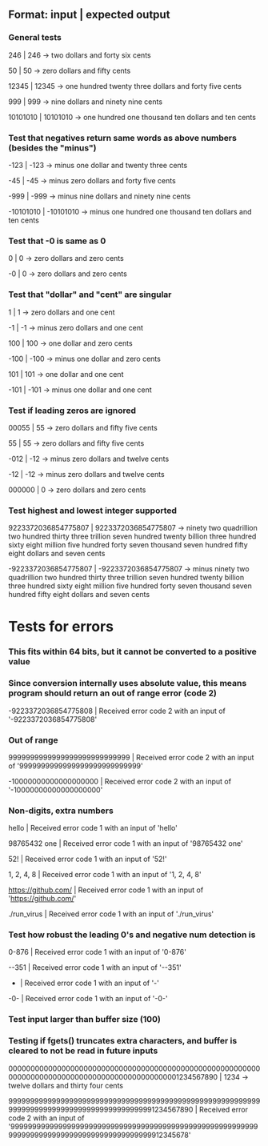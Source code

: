 ## Format: input | expected output


### General tests

246 | 246 -> two dollars and forty six cents

50 | 50 -> zero dollars and fifty cents

12345 | 12345 -> one hundred twenty three dollars and forty five cents

999 | 999 -> nine dollars and ninety nine cents

10101010 | 10101010 -> one hundred one thousand ten dollars and ten cents


### Test that negatives return same words as above numbers (besides the "minus")

-123 | -123 -> minus one dollar and twenty three cents

-45 | -45 -> minus zero dollars and forty five cents

-999 | -999 -> minus nine dollars and ninety nine cents

-10101010 | -10101010 -> minus one hundred one thousand ten dollars and ten cents


### Test that -0 is same as 0

0 | 0 -> zero dollars and zero cents

-0 | 0 -> zero dollars and zero cents


### Test that "dollar" and "cent" are singular

1 | 1 -> zero dollars and one cent

-1 | -1 -> minus zero dollars and one cent

100 | 100 -> one dollar and zero cents

-100 | -100 -> minus one dollar and zero cents

101 | 101 -> one dollar and one cent

-101 | -101 -> minus one dollar and one cent


### Test if leading zeros are ignored

00055 | 55 -> zero dollars and fifty five cents

55 | 55 -> zero dollars and fifty five cents

-012 | -12 -> minus zero dollars and twelve cents

-12 | -12 -> minus zero dollars and twelve cents

000000 | 0 -> zero dollars and zero cents


### Test highest and lowest integer supported

9223372036854775807 | 9223372036854775807 -> ninety two quadrillion two hundred thirty three trillion seven hundred twenty billion three hundred sixty eight million five hundred forty seven thousand seven hundred fifty eight dollars and seven cents

-9223372036854775807 | -9223372036854775807 -> minus ninety two quadrillion two hundred thirty three trillion seven hundred twenty billion three hundred sixty eight million five hundred forty seven thousand seven hundred fifty eight dollars and seven cents


# Tests for errors


### This fits within 64 bits, but it cannot be converted to a positive value
### Since conversion internally uses absolute value, this means program should return an out of range error (code 2)

-9223372036854775808 | Received error code 2 with an input of '-9223372036854775808'


### Out of range

9999999999999999999999999999 | Received error code 2 with an input of '9999999999999999999999999999'

-10000000000000000000 | Received error code 2 with an input of '-10000000000000000000'


### Non-digits, extra numbers

hello | Received error code 1 with an input of 'hello'

98765432 one | Received error code 1 with an input of '98765432 one'

52! | Received error code 1 with an input of '52!'

1, 2, 4, 8 | Received error code 1 with an input of '1, 2, 4, 8'

https://github.com/ | Received error code 1 with an input of 'https://github.com/'

./run_virus | Received error code 1 with an input of './run_virus'


### Test how robust the leading 0's and negative num detection is

0-876 | Received error code 1 with an input of '0-876'

--351 | Received error code 1 with an input of '--351'

- | Received error code 1 with an input of '-'

-0- | Received error code 1 with an input of '-0-'


### Test input larger than buffer size (100)
### Testing if fgets() truncates extra characters, and buffer is cleared to not be read in future inputs

000000000000000000000000000000000000000000000000000000000000000000000000000000000000000000000001234567890 | 1234 -> twelve dollars and thirty four cents

99999999999999999999999999999999999999999999999999999999999999999999999999999999999999999991234567890 | Received error code 2 with an input of '999999999999999999999999999999999999999999999999999999999999999999999999999999999999999999912345678'
